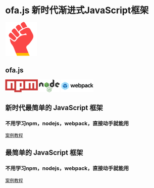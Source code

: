# ofa.js 新时代渐进式JavaScript框架

<l-m src="https://cdn.jsdelivr.net/npm/obook@2.1.17/blocks/simp-block.html"></l-m>
<l-m src="../publics/comps/punch-logo.html"></l-m>

<simp-block>

<punch-logo style="margin-bottom:32px;">
    <img src="../publics/logo.svg" width="100" logo />
    <h2>ofa.js</h2>
    <img src="../publics/npm-logo.png" slot="fly" height="40" />
    <img src="../publics/nodejs-logo.png" slot="fly" height="40" />
    <img src="../publics/webpack-logo.png" slot="fly" height="40" />
</punch-logo>

## 新时代最简单的 JavaScript 框架

### 不用学习npm，nodejs，webpack，直接动手就能用

[案例教程](./cases/index.md)

</simp-block>

<simp-block>

## 最简单的 JavaScript 框架

### 不用学习npm，nodejs，webpack，直接动手就能用

[案例教程](./cases/index.md)

</simp-block>